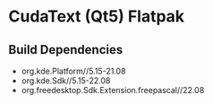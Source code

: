 # CudaText (Qt5) Flatpak

## Build Dependencies
* org.kde.Platform//5.15-21.08
* org.kde.Sdk//5.15-22.08
* org.freedesktop.Sdk.Extension.freepascal//22.08

